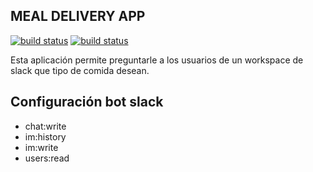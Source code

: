 ## MEAL DELIVERY APP

[![build status](https://github.com/josseed/backend-test-zuniga/workflows/Django-CI/badge.svg)](https://github.com/josseed/backend-test-zuniga/actions) [![build status](https://github.com/josseed/backend-test-zuniga/workflows/Angular-CI/badge.svg)](https://github.com/josseed/backend-test-zuniga/actions)

Esta aplicación permite preguntarle a los usuarios de un workspace de slack que tipo de comida desean.


## Configuración bot slack ##

* chat:write
* im:history
* im:write
* users:read




